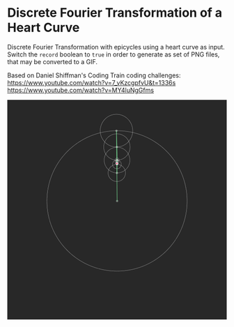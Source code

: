 # Discrete Fourier Transformation of a Heart Curve

Discrete Fourier Transformation with epicycles using a heart curve as input. Switch the `record` boolean to `true` in order to generate as set of PNG files, that may be converted to a GIF.

Based on Daniel Shiffman's Coding Train coding challenges:
https://www.youtube.com/watch?v=7_vKzcgpfvU&t=1336s
https://www.youtube.com/watch?v=MY4luNgGfms

<p align="center">
  <img src="images/FourierTransformHeart.gif" width="600px"/>
</p>